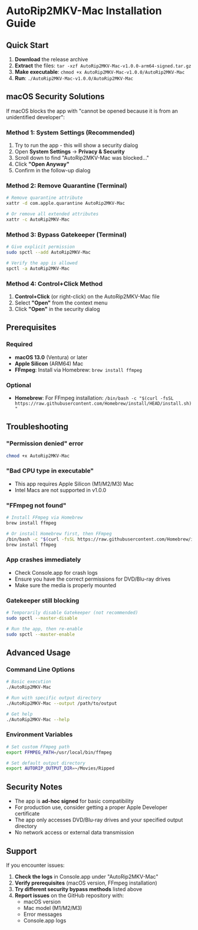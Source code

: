 # AutoRip2MKV-Mac Installation Guide

## Quick Start

1. **Download** the release archive
2. **Extract** the files: `tar -xzf AutoRip2MKV-Mac-v1.0.0-arm64-signed.tar.gz`
3. **Make executable**: `chmod +x AutoRip2MKV-Mac-v1.0.0/AutoRip2MKV-Mac`
4. **Run**: `./AutoRip2MKV-Mac-v1.0.0/AutoRip2MKV-Mac`

## macOS Security Solutions

If macOS blocks the app with "cannot be opened because it is from an unidentified developer":

### Method 1: System Settings (Recommended)
1. Try to run the app - this will show a security dialog
2. Open **System Settings** → **Privacy & Security**
3. Scroll down to find "AutoRip2MKV-Mac was blocked..."
4. Click **"Open Anyway"**
5. Confirm in the follow-up dialog

### Method 2: Remove Quarantine (Terminal)
```bash
# Remove quarantine attribute
xattr -d com.apple.quarantine AutoRip2MKV-Mac

# Or remove all extended attributes
xattr -c AutoRip2MKV-Mac
```

### Method 3: Bypass Gatekeeper (Terminal)
```bash
# Give explicit permission
sudo spctl --add AutoRip2MKV-Mac

# Verify the app is allowed
spctl -a AutoRip2MKV-Mac
```

### Method 4: Control+Click Method
1. **Control+Click** (or right-click) on the AutoRip2MKV-Mac file
2. Select **"Open"** from the context menu
3. Click **"Open"** in the security dialog

## Prerequisites

### Required
- **macOS 13.0** (Ventura) or later
- **Apple Silicon** (ARM64) Mac
- **FFmpeg**: Install via Homebrew: `brew install ffmpeg`

### Optional
- **Homebrew**: For FFmpeg installation: `/bin/bash -c "$(curl -fsSL https://raw.githubusercontent.com/Homebrew/install/HEAD/install.sh)"`

## Troubleshooting

### "Permission denied" error
```bash
chmod +x AutoRip2MKV-Mac
```

### "Bad CPU type in executable"
- This app requires Apple Silicon (M1/M2/M3) Mac
- Intel Macs are not supported in v1.0.0

### "FFmpeg not found"
```bash
# Install FFmpeg via Homebrew
brew install ffmpeg

# Or install Homebrew first, then FFmpeg
/bin/bash -c "$(curl -fsSL https://raw.githubusercontent.com/Homebrew/install/HEAD/install.sh)"
brew install ffmpeg
```

### App crashes immediately
- Check Console.app for crash logs
- Ensure you have the correct permissions for DVD/Blu-ray drives
- Make sure the media is properly mounted

### Gatekeeper still blocking
```bash
# Temporarily disable Gatekeeper (not recommended)
sudo spctl --master-disable

# Run the app, then re-enable
sudo spctl --master-enable
```

## Advanced Usage

### Command Line Options
```bash
# Basic execution
./AutoRip2MKV-Mac

# Run with specific output directory
./AutoRip2MKV-Mac --output /path/to/output

# Get help
./AutoRip2MKV-Mac --help
```

### Environment Variables
```bash
# Set custom FFmpeg path
export FFMPEG_PATH=/usr/local/bin/ffmpeg

# Set default output directory
export AUTORIP_OUTPUT_DIR=~/Movies/Ripped
```

## Security Notes

- The app is **ad-hoc signed** for basic compatibility
- For production use, consider getting a proper Apple Developer certificate
- The app only accesses DVD/Blu-ray drives and your specified output directory
- No network access or external data transmission

## Support

If you encounter issues:

1. **Check the logs** in Console.app under "AutoRip2MKV-Mac"
2. **Verify prerequisites** (macOS version, FFmpeg installation)
3. **Try different security bypass methods** listed above
4. **Report issues** on the GitHub repository with:
   - macOS version
   - Mac model (M1/M2/M3)
   - Error messages
   - Console.app logs
